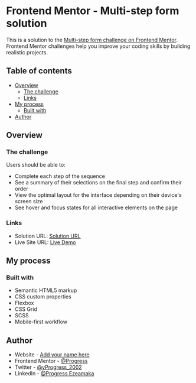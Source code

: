 # Frontend Mentor - Multi-step form solution

This is a solution to the [Multi-step form challenge on Frontend Mentor](https://www.frontendmentor.io/challenges/multistep-form-YVAnSdqQBJ). Frontend Mentor challenges help you improve your coding skills by building realistic projects. 

## Table of contents

- [Overview](#overview)
  - [The challenge](#the-challenge)
  - [Links](#links)
- [My process](#my-process)
  - [Built with](#built-with)
- [Author](#author)



## Overview

### The challenge

Users should be able to:

- Complete each step of the sequence
- See a summary of their selections on the final step and confirm their order
- View the optimal layout for the interface depending on their device's screen size
- See hover and focus states for all interactive elements on the page


### Links

- Solution URL: [Solution URL](https://github.com/Progress2002/Multi-step-form-.git)
- Live Site URL: [Live Demo](https://progress2002.github.io/Multi-step-form-/)

## My process

### Built with

- Semantic HTML5 markup
- CSS custom properties
- Flexbox
- CSS Grid
- SCSS
- Mobile-first workflow


## Author

- Website - [Add your name here](https://www.your-site.com)
- Frontend Mentor - [@Progress](https://www.frontendmentor.io/profile/Progress2002)
- Twitter - [@yProgress_2002](https://twitter.com/Progress_2002)
-  LinkedIn - [@Progress Ezeamaka](https://www.linkedin.com/in/progress-ezeamaka-27b114247)




